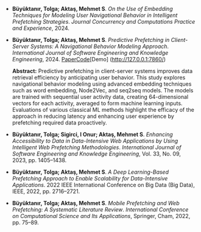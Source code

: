 - **Büyüktanır, Tolga; Aktaş, Mehmet S**. *On the Use of Embedding Techniques for Modeling User Navigational Behavior in Intelligent Prefetching Strategies*. *Journal Concurrency and Computations Practice and Experience*, 2024.

- **Büyüktanır, Tolga; Aktaş, Mehmet S**. *Predictive Prefetching in Client-Server Systems: A Navigational Behavior Modeling Approach*. *International Journal of Software Engineering and Knowledge Engineering*, 2024. [Paper](https://www.worldscientific.com/doi/10.1142/S0218194024500384)[Code](https://github.com/tolgabuyuktanir/CrowbarDemoApp)[Demo] (http://127.0.0.1:7860/)

   **Abstract:** Predictive prefetching in client-server systems improves data retrieval efficiency by anticipating user behavior. This study explores navigational behavior modeling using advanced embedding techniques such as word embedding, Node2Vec, and seq2seq models. The models are trained with sequential user activity data, creating 64-dimensional vectors for each activity, averaged to form machine learning inputs. Evaluations of various classical ML methods highlight the efficacy of the approach in reducing latency and enhancing user experience by prefetching required data proactively.

- **Büyüktanır, Tolga; Sigirci, I Onur; Aktaş, Mehmet S**. *Enhancing Accessibility to Data in Data-Intensive Web Applications by Using Intelligent Web Prefetching Methodologies*. *International Journal of Software Engineering and Knowledge Engineering*, Vol. 33, No. 09, 2023, pp. 1405–1438.

- **Büyüktanır, Tolga; Aktaş, Mehmet S**. *A Deep Learning-Based Prefetching Approach to Enable Scalability for Data-Intensive Applications*. 2022 IEEE International Conference on Big Data (Big Data), IEEE, 2022, pp. 2716–2721.

- **Büyüktanır, Tolga; Aktaş, Mehmet S**. *Mobile Prefetching and Web Prefetching: A Systematic Literature Review*. *International Conference on Computational Science and Its Applications*, Springer, Cham, 2022, pp. 75–89.